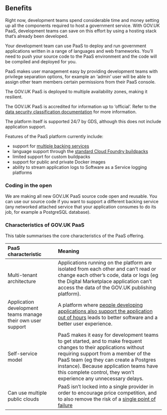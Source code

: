 ## Benefits

Right now, development teams spend considerable time and money setting up all the components required to host a government service. With GOV.UK PaaS, development teams can save on this effort by using a hosting stack that’s already been developed.

Your development team can use PaaS to deploy and run government applications written in a range of languages and web frameworks. You’ll need to push your source code to the PaaS environment and the code will be compiled and deployed for you.

PaaS makes user management easy by providing development teams with privilege separation options, for example an ‘admin’ user will be able to assign other team members certain permissions from their PaaS console.

The GOV.UK PaaS is deployed to multiple availability zones, making it resilient.

The GOV.UK PaaS is accredited for information up to ‘official’. Refer to the [data security classification documentation](/#data-security-classification) for more information.

The platform itself is supported 24/7 by GDS, although this does not include application support.

Features of the PaaS platform currently include:

*   support for [multiple backing services](#deploy-a-backing-or-routing-service)
*   language support through the [standard Cloud Foundry buildpacks](https://docs.cloudfoundry.org/buildpacks/)
*   limited support for custom buildpacks
*   support for public and private Docker images
*   ability to stream application logs to Software as a Service logging platforms

### Coding in the open

We are making all new GOV.UK PaaS source code open and reusable. You can use our source code if you want to support a different backing service (any networked attached service that your application consumes to do its job, for example a PostgreSQL database).

### Characteristics of GOV.UK PaaS
This table summarises the core characteristics of the PaaS offering.

|PaaS characteristic| Meaning|
|:---	|:---	|
| Multi-tenant architecture| Applications running on the platform are isolated from each other and can’t read or change each other’s code, data or logs (eg the Digital Marketplace application can’t access the data of the GOV.UK publishing platform).|
| Application development teams manage their own user support|   A platform where [people developing applications also support the application out of hours](http://www.infoq.com/presentations/gov-uk-devops) leads to better software and a better user experience.	|
|Self-service model|PaaS makes it easy for development teams to get started, and to make frequent changes to their applications without requiring support from a member of the PaaS team (eg they can create a Postgres instance). Because application teams have this complete control, they won’t experience any unnecessary delays. |
|Can use multiple public clouds|   PaaS isn’t locked into a single provider in order to encourage price competition, and to also remove the risk of a [single point of failure](https://en.wikipedia.org/wiki/Single_point_of_failure)	|

